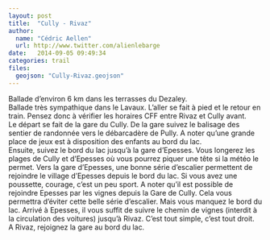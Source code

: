 ```yaml
---
layout: post
title:  "Cully - Rivaz"
author:
  name: "Cédric Aellen"
  url: http://www.twitter.com/alienlebarge
date:   2014-09-05 09:49:34
categories: trail
files:
  geojson: "Cully-Rivaz.geojson"
---
```


Ballade d’environ 6 km dans les terrasses du Dezaley.  
Ballade très sympathique dans le Lavaux. L’aller se fait à pied et le retour en train. Pensez donc à vérifier les horaires CFF entre Rivaz et Cully avant.  
Le départ se fait de la gare du Cully.
De la gare suivez le balisage des sentier de randonnée vers le débarcadère de Pully. A noter qu’une grande place de jeux est à disposition des enfants au bord du lac.  
Ensuite, suivez le bord du lac jusqu’à la gare d’Epesses. Vous longerez les plages de Cully et d’Epesses où vous pourrez piquer une tête si la météo le permet. Vers la gare d’Epesses, une bonne série d’escalier permettent de rejoindre le village d’Epesses depuis le bord du lac. Si vous avez une poussette, courage, c’est un peu sport.
A noter qu’il est possible de rejoindre Epesses par les vignes depuis la Gare de Cully. Cela vous permettra d’éviter cette belle série d’escalier. Mais vous manquez le bord du lac.
Arrivé à Epesses, il vous suffit de suivre le chemin de vignes (interdit à la circulation des voitures) jusqu’à Rivaz. C’est tout simple, c’est tout droit.  
A Rivaz, rejoignez la gare au bord du lac.

